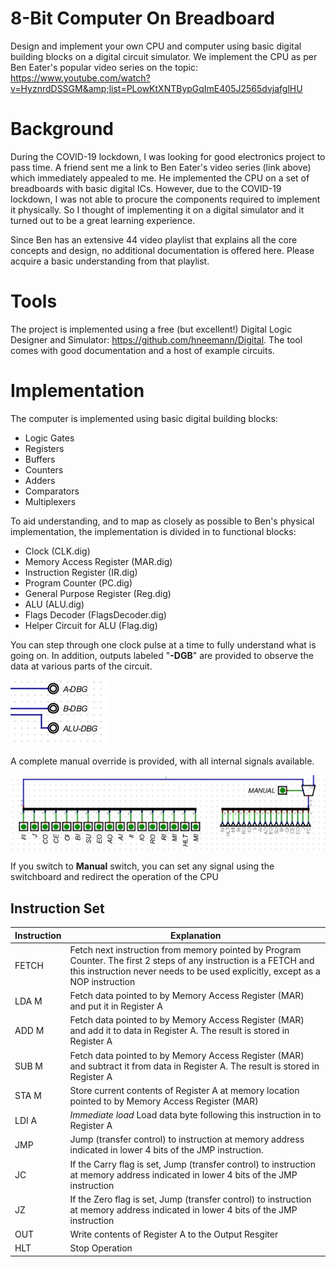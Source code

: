 # 8-Bit Computer On Breadboard
Design and implement your own CPU and computer using basic digital building blocks on a digital circuit simulator. We implement the CPU as per Ben Eater's popular video series on the topic: https://www.youtube.com/watch?v=HyznrdDSSGM&amp;list=PLowKtXNTBypGqImE405J2565dvjafglHU

# Background
During the COVID-19 lockdown, I was looking for good electronics project to pass time. A friend sent me a link to Ben Eater's video series (link above) which immediately appealed to me. He implemented the CPU on a set of breadboards with basic digital ICs. However, due to the COVID-19 lockdown, I was not able to procure the components required to implement it physically. So I thought of implementing it on a digital simulator and it turned out to be a great learning experience.

Since Ben has an extensive 44 video playlist that explains all the core concepts and design, no additional documentation is offered here. Please acquire a basic understanding from that playlist.

# Tools
The project is implemented using a free (but excellent!) Digital Logic Designer and Simulator: https://github.com/hneemann/Digital. The tool comes with good documentation and a host of example circuits.

# Implementation
The computer is implemented using basic digital building blocks:
- Logic Gates
- Registers
- Buffers
- Counters
- Adders
- Comparators
- Multiplexers

To aid understanding, and to map as closely as possible to Ben's physical implementation, the implementation is divided in to functional blocks:
- Clock (CLK.dig)
- Memory Access Register (MAR.dig)
- Instruction Register (IR.dig)
- Program Counter (PC.dig)
- General Purpose Register (Reg.dig)
- ALU (ALU.dig)
- Flags Decoder (FlagsDecoder.dig)
- Helper Circuit for ALU (Flag.dig)

You can step through one clock pulse at a time to fully understand what is going on. In addition, outputs labeled "**-DGB**" are provided to observe the data at various parts of the circuit.

![Debug](https://github.com/rupeshkaslay/8-bit-computer-on-breadboard/blob/main/images/Debug.JPG)

A complete manual override is provided, with all internal signals available.

![Manual Switch-board](https://github.com/rupeshkaslay/8-bit-computer-on-breadboard/blob/main/images/ManualSwitchBoard.JPG)

If you switch to **Manual** switch, you can set any signal using the switchboard and redirect the operation of the CPU

## Instruction Set
Instruction | Explanation
----------- | -----------
FETCH | Fetch next instruction from memory pointed by Program Counter. The first 2 steps of any instruction is a FETCH and this instruction never needs to be used explicitly, except as a NOP instruction
LDA M | Fetch data pointed to by Memory Access Register (MAR) and put it in Register A
ADD M | Fetch data pointed to by Memory Access Register (MAR) and add it to data in Register A. The result is stored in Register A
SUB M | Fetch data pointed to by Memory Access Register (MAR) and subtract it from data in Register A. The result is stored in Register A
STA M | Store current contents of Register A at memory location pointed to by Memory Access Register (MAR)
LDI A | _Immediate load_ Load data byte following this instruction in to Register A
JMP | Jump (transfer control) to instruction at memory address indicated in lower 4 bits of the JMP instruction.
JC | If the Carry flag is set, Jump (transfer control) to instruction at memory address indicated in lower 4 bits of the JMP instruction
JZ | If the Zero flag is set, Jump (transfer control) to instruction at memory address indicated in lower 4 bits of the JMP instruction
OUT | Write contents of Register A to the Output Resgiter
HLT | Stop Operation
